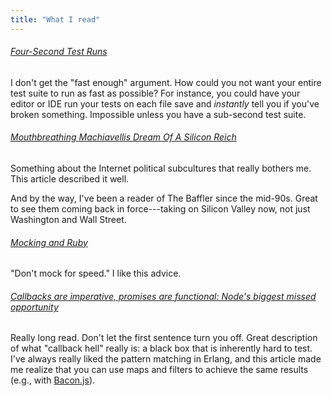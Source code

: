 ```yaml
---
title: "What I read"
---
```


###### [Four-Second Test Runs](http://articles.coreyhaines.com/posts/four-second-tests/)

I don't get the "fast enough" argument. How could you not want your entire test suite to run as fast as possible? For instance, you could have your editor or IDE run your tests on each file save and *instantly* tell you if you've broken something. Impossible unless you have a sub-second test suite.

###### [Mouthbreathing Machiavellis Dream Of A Silicon Reich](http://thebaffler.com/blog/2014/05/mouthbreathing_machiavellis)

Something about the Internet political subcultures that really bothers me. This article described it well.

And by the way, I've been a reader of The Baffler since the mid-90s. Great to see them coming back in force---taking on Silicon Valley now, not just Washington and Wall Street.

###### [Mocking and Ruby](http://solnic.eu/2014/05/22/mocking-and-ruby.html)

"Don't mock for speed." I like this advice.

###### [Callbacks are imperative, promises are functional: Node's biggest missed opportunity](https://blog.jcoglan.com/2013/03/30/callbacks-are-imperative-promises-are-functional-nodes-biggest-missed-opportunity/)

Really long read. Don't let the first sentence turn you off. Great description of what "callback hell" really is: a black box that is inherently hard to test. I've always really liked the pattern matching in Erlang, and this article made me realize that you can use maps and filters to achieve the same results (e.g., with [Bacon.js](http://baconjs.github.io)).
